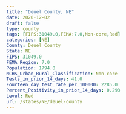 ```yaml
---
title: "Deuel County, NE"
date: 2020-12-02
draft: false
type: county
tags: [FIPS:31049.0,FEMA:7.0,Non-core,Red]
categories: [NE]
County: Deuel County
State: NE
FIPS: 31049.0
FEMA_Region: 7.0
Population: 1794.0
NCHS_Urban_Rural_Classification: Non-core
Tests_in_prior_14_days: 41.0
Fourteen_day_test_rate_per_100000: 2285.0
Percent_Positivity_in_prior_14_days: 0.293
Level: Red
url: /states/NE/deuel-county
---
```



